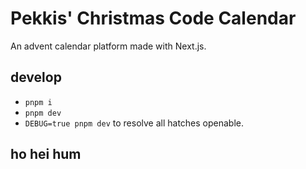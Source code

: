 # Pekkis' Christmas Code Calendar

An advent calendar platform made with Next.js.

## develop

- `pnpm i`
- `pnpm dev`
- `DEBUG=true pnpm dev` to resolve all hatches openable.

## ho hei hum
